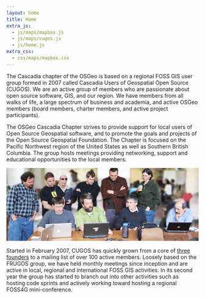```yaml
---
layout: home
title: Home
extra_js:
  - js/maps/mapbox.js
  - js/maps/cugos.js
  - js/home.js
extra_css:
  - css/maps/mapbox.css
---
```


The Cascadia chapter of the OSGeo is based on a regional FOSS GIS user group formed in 2007 called Cascadia Users of Geospatial Open Source (CUGOS). We are an active group of members who are passionate about open source software, GIS, and our region. We have members from all walks of life, a large spectrum of business and academia, and active OSGeo members (board members, charter members, and active project participants).

 The OSGeo Cascadia Chapter strives to provide support for local users of Open Source Geospatial software, and to promote the goals and projects of the Open Source Geospatial Foundation. The Chapter is focused on the Pacific Northwest region of the United States as well as Southern British Columbia. The group hosts meetings providing networking, support and educational opportunities to the local members.

![working and cugosing](/image/fall-fling-homepageshot.png)

Started in February 2007, CUGOS has quickly grown from a core of [three founders](waka) to a mailing list of over 100 active members. Loosely based on the FRUGOS group, we have held monthly meetings since inception and are active in local, regional and international FOSS GIS activities. In its second year the group has started to branch out into other activities such as hosting code sprints and actively working toward hosting a regional FOSS4G mini-conference.
      
